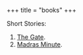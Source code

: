 +++
title = "books"
+++

Short Stories:

1. [The Gate](https://media.blubrry.com/shirokumo/content.blubrry.com/shirokumo/The_Gate.epub).
1. [Madras Minute](https://media.blubrry.com/shirokumo/content.blubrry.com/shirokumo/Madras_Minute.epub).

